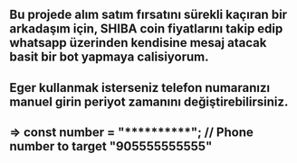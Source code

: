 ## Bu projede alım satım fırsatını sürekli kaçıran bir arkadaşım için, SHIBA coin fiyatlarını takip edip whatsapp üzerinden kendisine mesaj atacak basit bir bot yapmaya calisiyorum. 

## Eger kullanmak isterseniz telefon numaranızı manuel girin periyot zamanını değiştirebilirsiniz. 
## => const number = "**********"; // Phone number to target "905555555555"
